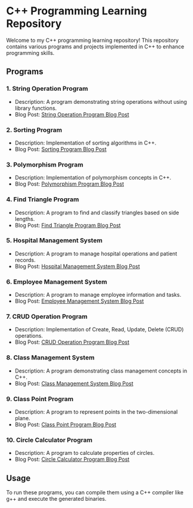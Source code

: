 # C++ Programming Learning Repository

Welcome to my C++ programming learning repository! This repository contains various programs and projects implemented in C++ to enhance programming skills.

## Programs

### 1. String Operation Program

- Description: A program demonstrating string operations without using library functions.
- Blog Post: [String Operation Program Blog Post](https://sudeep449.hashnode.dev/implementing-a-custom-string-class-in-c) <!-- You can replace this with the actual blog post link when it's available -->

### 2. Sorting Program

- Description: Implementation of sorting algorithms in C++.
- Blog Post: [Sorting Program Blog Post](https://sudeep449.hashnode.dev/exploring-custom-arrays-with-sorting) <!-- You can replace this with the actual blog post link when it's available -->

### 3. Polymorphism Program

- Description: Implementation of polymorphism concepts in C++.
- Blog Post: [Polymorphism Program Blog Post](#) <!-- You can replace this with the actual blog post link when it's available -->

### 4. Find Triangle Program

- Description: A program to find and classify triangles based on side lengths.
- Blog Post: [Find Triangle Program Blog Post](#) <!-- You can replace this with the actual blog post link when it's available -->

### 5. Hospital Management System

- Description: A program to manage hospital operations and patient records.
- Blog Post: [Hospital Management System Blog Post](#) <!-- You can replace this with the actual blog post link when it's available -->

### 6. Employee Management System

- Description: A program to manage employee information and tasks.
- Blog Post: [Employee Management System Blog Post](#) <!-- You can replace this with the actual blog post link when it's available -->

### 7. CRUD Operation Program

- Description: Implementation of Create, Read, Update, Delete (CRUD) operations.
- Blog Post: [CRUD Operation Program Blog Post](#) <!-- You can replace this with the actual blog post link when it's available -->

### 8. Class Management System

- Description: A program demonstrating class management concepts in C++.
- Blog Post: [Class Management System Blog Post](#) <!-- You can replace this with the actual blog post link when it's available -->

### 9. Class Point Program

- Description: A program to represent points in the two-dimensional plane.
- Blog Post: [Class Point Program Blog Post](#) <!-- You can replace this with the actual blog post link when it's available -->

### 10. Circle Calculator Program

- Description: A program to calculate properties of circles.
- Blog Post: [Circle Calculator Program Blog Post](#) <!-- You can replace this with the actual blog post link when it's available -->

## Usage

To run these programs, you can compile them using a C++ compiler like g++ and execute the generated binaries.
